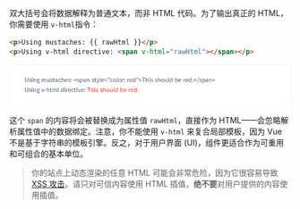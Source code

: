 双大括号会将数据解释为普通文本，而非 HTML 代码。为了输出真正的 HTML，你需要使用 `v-html`指令：

```html
<p>Using mustaches: {{ rawHtml }}</p>
<p>Using v-html directive: <span v-html="rawHtml"></span></p>
```

![1562638886560](readme/10.04-12-原始HTML-01.png)

这个 `span` 的内容将会被替换成为属性值 `rawHtml`，直接作为 HTML——会忽略解析属性值中的数据绑定。注意，你不能使用 `v-html` 来复合局部模板，因为 Vue 不是基于字符串的模板引擎。反之，对于用户界面 (UI)，组件更适合作为可重用和可组合的基本单位。



> 你的站点上动态渲染的任意 HTML 可能会非常危险，因为它很容易导致 [XSS 攻击](https://en.wikipedia.org/wiki/Cross-site_scripting)。请只对可信内容使用 HTML 插值，**绝不要**对用户提供的内容使用插值。



